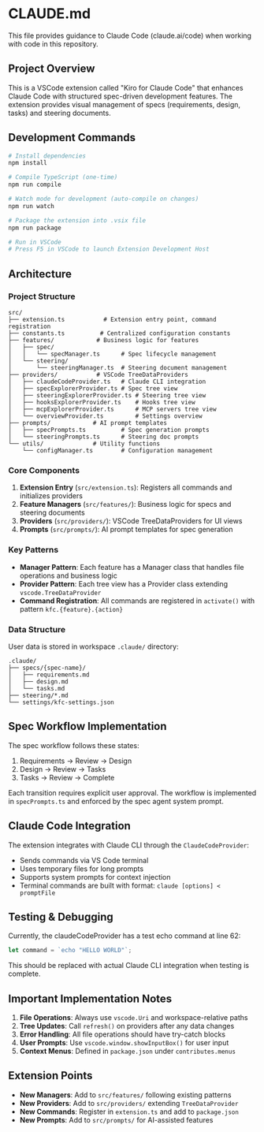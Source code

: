 # CLAUDE.md

This file provides guidance to Claude Code (claude.ai/code) when working with code in this repository.

## Project Overview

This is a VSCode extension called "Kiro for Claude Code" that enhances Claude Code with structured spec-driven development features. The extension provides visual management of specs (requirements, design, tasks) and steering documents.

## Development Commands

```bash
# Install dependencies
npm install

# Compile TypeScript (one-time)
npm run compile

# Watch mode for development (auto-compile on changes)
npm run watch

# Package the extension into .vsix file
npm run package

# Run in VSCode
# Press F5 in VSCode to launch Extension Development Host
```

## Architecture

### Project Structure

```
src/
├── extension.ts           # Extension entry point, command registration
├── constants.ts          # Centralized configuration constants
├── features/            # Business logic for features
│   ├── spec/
│   │   └── specManager.ts      # Spec lifecycle management
│   └── steering/
│       └── steeringManager.ts  # Steering document management
├── providers/           # VSCode TreeDataProviders
│   ├── claudeCodeProvider.ts   # Claude CLI integration
│   ├── specExplorerProvider.ts # Spec tree view
│   ├── steeringExplorerProvider.ts # Steering tree view
│   ├── hooksExplorerProvider.ts    # Hooks tree view
│   ├── mcpExplorerProvider.ts      # MCP servers tree view
│   └── overviewProvider.ts         # Settings overview
├── prompts/            # AI prompt templates
│   ├── specPrompts.ts          # Spec generation prompts
│   └── steeringPrompts.ts      # Steering doc prompts
└── utils/              # Utility functions
    └── configManager.ts        # Configuration management
```

### Core Components

1. **Extension Entry** (`src/extension.ts`): Registers all commands and initializes providers
2. **Feature Managers** (`src/features/`): Business logic for specs and steering documents
3. **Providers** (`src/providers/`): VSCode TreeDataProviders for UI views
4. **Prompts** (`src/prompts/`): AI prompt templates for spec generation

### Key Patterns

- **Manager Pattern**: Each feature has a Manager class that handles file operations and business logic
- **Provider Pattern**: Each tree view has a Provider class extending `vscode.TreeDataProvider`
- **Command Registration**: All commands are registered in `activate()` with pattern `kfc.{feature}.{action}`

### Data Structure

User data is stored in workspace `.claude/` directory:

```plain
.claude/
├── specs/{spec-name}/
│   ├── requirements.md
│   ├── design.md
│   └── tasks.md
├── steering/*.md
└── settings/kfc-settings.json
```

## Spec Workflow Implementation

The spec workflow follows these states:

1. Requirements → Review → Design
2. Design → Review → Tasks
3. Tasks → Review → Complete

Each transition requires explicit user approval. The workflow is implemented in `specPrompts.ts` and enforced by the spec agent system prompt.

## Claude Code Integration

The extension integrates with Claude CLI through the `ClaudeCodeProvider`:

- Sends commands via VS Code terminal
- Uses temporary files for long prompts
- Supports system prompts for context injection
- Terminal commands are built with format: `claude [options] < promptFile`

## Testing & Debugging

Currently, the claudeCodeProvider has a test echo command at line 62:

```typescript
let command = `echo "HELLO WORLD"`;
```

This should be replaced with actual Claude CLI integration when testing is complete.

## Important Implementation Notes

1. **File Operations**: Always use `vscode.Uri` and workspace-relative paths
2. **Tree Updates**: Call `refresh()` on providers after any data changes
3. **Error Handling**: All file operations should have try-catch blocks
4. **User Prompts**: Use `vscode.window.showInputBox()` for user input
5. **Context Menus**: Defined in `package.json` under `contributes.menus`

## Extension Points

- **New Managers**: Add to `src/features/` following existing patterns
- **New Providers**: Add to `src/providers/` extending `TreeDataProvider`
- **New Commands**: Register in `extension.ts` and add to `package.json`
- **New Prompts**: Add to `src/prompts/` for AI-assisted features
